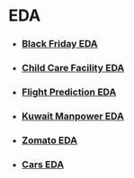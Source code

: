 # EDA
- ### [Black Friday EDA](https://github.com/HanifaElahi/Courses/tree/main/Exploratory%20Data%20Analysis/EDA/Black_Friday_EDA)
- ### [Child Care Facility EDA](https://github.com/HanifaElahi/Courses/tree/main/Exploratory%20Data%20Analysis/EDA/Child%20Care%20Facility%20EDA)
- ### [Flight Prediction EDA](https://github.com/HanifaElahi/Courses/tree/main/Exploratory%20Data%20Analysis/EDA/Flight_%20Prediction_EDA)
- ### [Kuwait Manpower EDA](https://github.com/HanifaElahi/Courses/tree/main/Exploratory%20Data%20Analysis/EDA/KUWAIT_MAN_POWER_EDA)
- ### [Zomato EDA](https://github.com/HanifaElahi/Courses/tree/main/Exploratory%20Data%20Analysis/EDA/Zomato_EDA)
- ### [Cars EDA](https://github.com/HanifaElahi/Courses/tree/main/Exploratory%20Data%20Analysis/EDA/Cars_EDA)

